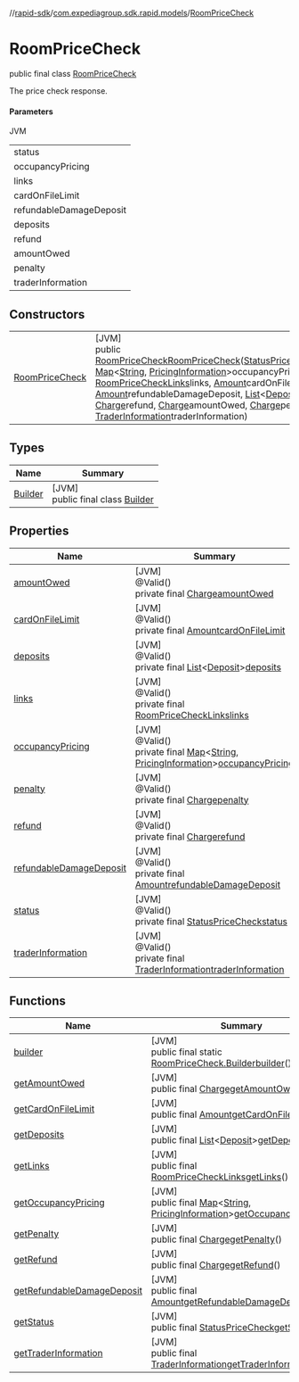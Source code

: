 //[rapid-sdk](../../../index.md)/[com.expediagroup.sdk.rapid.models](../index.md)/[RoomPriceCheck](index.md)

# RoomPriceCheck

public final class [RoomPriceCheck](index.md)

The price check response.

#### Parameters

JVM

| |
|---|
| status |
| occupancyPricing | A map of room information by occupancy. |
| links |
| cardOnFileLimit |
| refundableDamageDeposit |
| deposits | Array of deposits. |
| refund |
| amountOwed |
| penalty |
| traderInformation |

## Constructors

| | |
|---|---|
| [RoomPriceCheck](-room-price-check.md) | [JVM]<br>public [RoomPriceCheck](index.md)[RoomPriceCheck](-room-price-check.md)([StatusPriceCheck](../-status-price-check/index.md)status, [Map](https://docs.oracle.com/javase/8/docs/api/java/util/Map.html)&lt;[String](https://docs.oracle.com/javase/8/docs/api/java/lang/String.html), [PricingInformation](../-pricing-information/index.md)&gt;occupancyPricing, [RoomPriceCheckLinks](../-room-price-check-links/index.md)links, [Amount](../-amount/index.md)cardOnFileLimit, [Amount](../-amount/index.md)refundableDamageDeposit, [List](https://docs.oracle.com/javase/8/docs/api/java/util/List.html)&lt;[Deposit](../-deposit/index.md)&gt;deposits, [Charge](../-charge/index.md)refund, [Charge](../-charge/index.md)amountOwed, [Charge](../-charge/index.md)penalty, [TraderInformation](../-trader-information/index.md)traderInformation) |

## Types

| Name | Summary |
|---|---|
| [Builder](-builder/index.md) | [JVM]<br>public final class [Builder](-builder/index.md) |

## Properties

| Name | Summary |
|---|---|
| [amountOwed](index.md#2008057362%2FProperties%2F700308213) | [JVM]<br>@Valid()<br>private final [Charge](../-charge/index.md)[amountOwed](index.md#2008057362%2FProperties%2F700308213) |
| [cardOnFileLimit](index.md#-744463239%2FProperties%2F700308213) | [JVM]<br>@Valid()<br>private final [Amount](../-amount/index.md)[cardOnFileLimit](index.md#-744463239%2FProperties%2F700308213) |
| [deposits](index.md#-1143135428%2FProperties%2F700308213) | [JVM]<br>@Valid()<br>private final [List](https://docs.oracle.com/javase/8/docs/api/java/util/List.html)&lt;[Deposit](../-deposit/index.md)&gt;[deposits](index.md#-1143135428%2FProperties%2F700308213) |
| [links](index.md#238411568%2FProperties%2F700308213) | [JVM]<br>@Valid()<br>private final [RoomPriceCheckLinks](../-room-price-check-links/index.md)[links](index.md#238411568%2FProperties%2F700308213) |
| [occupancyPricing](index.md#2128000664%2FProperties%2F700308213) | [JVM]<br>@Valid()<br>private final [Map](https://docs.oracle.com/javase/8/docs/api/java/util/Map.html)&lt;[String](https://docs.oracle.com/javase/8/docs/api/java/lang/String.html), [PricingInformation](../-pricing-information/index.md)&gt;[occupancyPricing](index.md#2128000664%2FProperties%2F700308213) |
| [penalty](index.md#-498045600%2FProperties%2F700308213) | [JVM]<br>@Valid()<br>private final [Charge](../-charge/index.md)[penalty](index.md#-498045600%2FProperties%2F700308213) |
| [refund](index.md#1945969593%2FProperties%2F700308213) | [JVM]<br>@Valid()<br>private final [Charge](../-charge/index.md)[refund](index.md#1945969593%2FProperties%2F700308213) |
| [refundableDamageDeposit](index.md#-138947604%2FProperties%2F700308213) | [JVM]<br>@Valid()<br>private final [Amount](../-amount/index.md)[refundableDamageDeposit](index.md#-138947604%2FProperties%2F700308213) |
| [status](index.md#-2137599873%2FProperties%2F700308213) | [JVM]<br>@Valid()<br>private final [StatusPriceCheck](../-status-price-check/index.md)[status](index.md#-2137599873%2FProperties%2F700308213) |
| [traderInformation](index.md#-1411219509%2FProperties%2F700308213) | [JVM]<br>@Valid()<br>private final [TraderInformation](../-trader-information/index.md)[traderInformation](index.md#-1411219509%2FProperties%2F700308213) |

## Functions

| Name | Summary |
|---|---|
| [builder](builder.md) | [JVM]<br>public final static [RoomPriceCheck.Builder](-builder/index.md)[builder](builder.md)() |
| [getAmountOwed](get-amount-owed.md) | [JVM]<br>public final [Charge](../-charge/index.md)[getAmountOwed](get-amount-owed.md)() |
| [getCardOnFileLimit](get-card-on-file-limit.md) | [JVM]<br>public final [Amount](../-amount/index.md)[getCardOnFileLimit](get-card-on-file-limit.md)() |
| [getDeposits](get-deposits.md) | [JVM]<br>public final [List](https://docs.oracle.com/javase/8/docs/api/java/util/List.html)&lt;[Deposit](../-deposit/index.md)&gt;[getDeposits](get-deposits.md)() |
| [getLinks](get-links.md) | [JVM]<br>public final [RoomPriceCheckLinks](../-room-price-check-links/index.md)[getLinks](get-links.md)() |
| [getOccupancyPricing](get-occupancy-pricing.md) | [JVM]<br>public final [Map](https://docs.oracle.com/javase/8/docs/api/java/util/Map.html)&lt;[String](https://docs.oracle.com/javase/8/docs/api/java/lang/String.html), [PricingInformation](../-pricing-information/index.md)&gt;[getOccupancyPricing](get-occupancy-pricing.md)() |
| [getPenalty](get-penalty.md) | [JVM]<br>public final [Charge](../-charge/index.md)[getPenalty](get-penalty.md)() |
| [getRefund](get-refund.md) | [JVM]<br>public final [Charge](../-charge/index.md)[getRefund](get-refund.md)() |
| [getRefundableDamageDeposit](get-refundable-damage-deposit.md) | [JVM]<br>public final [Amount](../-amount/index.md)[getRefundableDamageDeposit](get-refundable-damage-deposit.md)() |
| [getStatus](get-status.md) | [JVM]<br>public final [StatusPriceCheck](../-status-price-check/index.md)[getStatus](get-status.md)() |
| [getTraderInformation](get-trader-information.md) | [JVM]<br>public final [TraderInformation](../-trader-information/index.md)[getTraderInformation](get-trader-information.md)() |
